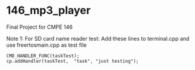 # 146_mp3_player
Final Project for CMPE 146

Note 1:
For SD card name reader test: Add these lines to terminal.cpp and use freertosmain.cpp as test file
   
    CMD_HANDLER_FUNC(taskTest);
    cp.addHandler(taskTest,  "task", "just testing");
